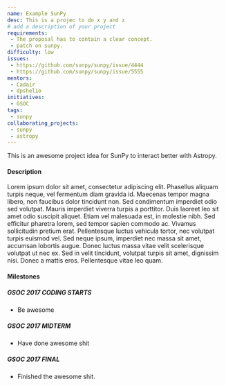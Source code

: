 ```yaml
---
name: Example SunPy
desc: This is a projec to do x y and z
# add a description of your project
requirements:
 - The proposal has to contain a clear concept.
 - patch on sunpy.
difficulty: low
issues:
 - https://github.com/sunpy/sunpy/issue/4444
 - https://github.com/sunpy/sunpy/issue/5555
mentors: 
 - Cadair
 - dpshelio
initiatives:
 - GSOC
tags:
 - sunpy
collaborating_projects:
 - sunpy
 - astropy
---
```

This is an awesome project idea for SunPy to interact better with Astropy.

#### Description

Lorem ipsum dolor sit amet, consectetur adipiscing elit. Phasellus aliquam
turpis neque, vel fermentum diam gravida id. Maecenas tempor magna libero, non
faucibus dolor tincidunt non. Sed condimentum imperdiet odio sed volutpat.
Mauris imperdiet viverra turpis a porttitor. Duis laoreet leo sit amet odio
suscipit aliquet. Etiam vel malesuada est, in molestie nibh. Sed efficitur
pharetra lorem, sed tempor sapien commodo ac. Vivamus sollicitudin pretium erat.
Pellentesque luctus vehicula tortor, nec volutpat turpis euismod vel. Sed neque
ipsum, imperdiet nec massa sit amet, accumsan lobortis augue. Donec luctus massa
vitae velit scelerisque volutpat ut nec ex. Sed in velit tincidunt, volutpat
turpis sit amet, dignissim nisi. Donec a mattis eros. Pellentesque vitae leo
quam.

#### Milestones

##### GSOC 2017 CODING STARTS

* Be awesome

##### GSOC 2017 MIDTERM

* Have done awesome shit

##### GSOC 2017 FINAL

* Finished the awesome shit.
